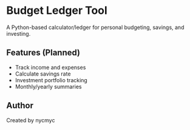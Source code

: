 # Budget Ledger Tool

A Python-based calculator/ledger for personal budgeting, savings, and investing.

## Features (Planned)
- Track income and expenses
- Calculate savings rate
- Investment portfolio tracking
- Monthly/yearly summaries

## Author
Created by nycmyc